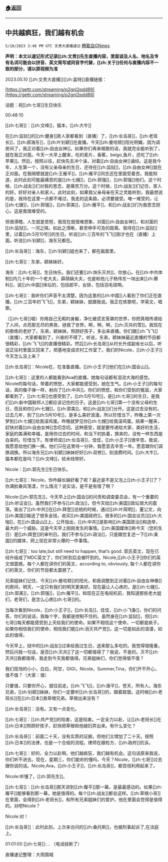 ###  [:house:返回](README.md)
---


## 中共越疯狂，我们越有机会
`5/10/2023 3:48 PM UTC 文贵大直播速记` [轉載自GNews](https://gnews.org/articles/1289941)

        

**声明：本文以速记形式记录[[zh:文贵]]先生直播内容，里面谈及人名、地名及专有名词可能会以拼音、英文简写或同音字代替，[[zh:关于]]任何与直播内容不一致的部分，请以原视频为准**

2023.05.10 [[zh:文贵大直播]][[zh:盖特]]直播链接：

[https://gettr.com/streaming/p2gnl2pdd89](https://gettr.com/streaming/p2gnl2pdd89)

话题：祝[[zh:七哥]]生日快乐

00:48:10

[[zh:七哥]]：[[zh:文峰]]，猫本，[[zh:大牛]]

在[[zh:监狱]]的[[zh:健身]]房人家都看到（直播）了，[[zh:长岛哥]]，[[zh:老班长]]，[[zh:郝海东]]，[[zh:叶钊颖]]在直播。今天[[zh:曼哈顿]]阳光明媚，因为调房间了，我正对着[[zh:自由女神]]。如果你们再来唱歌的话，我就完全能听到了，就在我正对面。今天一大早上醒来，吃的麦片，香蕉，beigo,鱼片，还吃了[[zh:苹果]]。然后，按照以往，赶快先去冲个澡，对着[[zh:自由女神]]诵经。这是我今年，人生第一个，没有父亲母亲的生日，还待在[[zh:监狱]]，[[zh:自由女神]]就在正对面。在我隔壁就是[[zh:王雁平]]，[[zh:雁平]]同志还在里面受着苦。我能知道，此时此刻可能最痛苦的是[[zh:七嫂]]，[[zh:郭强]]，[[zh:郭强]]他们。这个时候，[[zh:战友]]们对我的思念，是痛苦万分。这个时候，[[zh:战友]]们记住，家人的好。好好对亲人和家人。此时此刻，如果我父亲母亲在天之灵能听到，我最想说的是，我待在这里一点都不难过，我走的这条路，必须要接受。唯一难受的，让[[zh:七嫂]]，[[zh:郭强]]，[[zh:郭美]]，[[zh:雁平]]，和[[zh:战友]]们为我思念担心，这是我很难受的。

但很滑稽，人生就是苦短，我现在就很难想象，对面[[zh:自由女神]]，和对面的[[zh:监狱]]，一河之隔，如此之清晰，甚至伸手可及的距离。我待在[[zh:监狱]]里，过着[[zh:5月10号]]的生日。听说[[zh:三百年的飞飞]]刚才也在（直播）上面。听说[[zh:钊颖]]，海东兄都在。

[[zh:长岛哥]]：海东，[[zh:钊颖]]姐也来了，都在画面里。

[[zh:七哥]]：东弟，颖妹妹好。

海东：[[zh:七哥]]，生日快乐。我们还要[[zh:快乐灭共]]，你放心。在[[zh:中共体制]]内几十年的一个老大夫，薛荫娴大夫，也是和他儿子杨伟东一块出来[[zh:爆料]]，说[[zh:中国]]体坛的，包括郎平，女排，包括羽毛球啊。

[[zh:七哥]]：我听你们声音不太清楚，因为这里的[[zh:中国]]人看到了你们正在直播，[[zh:三百年的飞飞]]，东弟，颖妹妹，就跟我说。我正在练歌呢，学英文，唱歌。

（[[zh:七哥]]唱）你用自己无暇的身躯，净化被谎言笼罩的世界，你把真相传递给了人间，点亮那无尽的黑夜，拯救了世界。啊，啊，啊，[[zh:灭共的雪]]。我现在的歌练的老好了。东弟，颖妹妹，照顾好孩子，多出来直播。你们跟[[zh:飞飞]]（直播），大家都看到了，兴奋的不得了。听说，东弟，颖妹妹最近直播的节目都很精彩，[[zh:飞飞]]的直播很精彩。然后[[zh:长岛哥]]从村长升成副省长以后，听说正往村里面又回来了。把基地变成农村工作室了。我们的Nicole，[[zh:小王子]]今天怎么没上来？

[[zh:长岛哥]]：Nicole在，在准备直播。[[zh:小王子]]他们在[[zh:国会山]]。

[[zh:七哥]]：这里的人都能看到Ava的直播，她每句话都有泪流大海的感觉。Nicole的每句话，带着的愤怒，大家都能感受到，她在生气。[[zh:小王子]]的每句话，真的像子弹一样，射向了[[zh:中共]]。你们的愤怒，和你们受到的冤屈，大家都看到了，[[zh:七哥]]也感受到了。[[zh:5月10号]]，是[[zh:七哥]]的生日，是我们[[zh:新中国联邦人]]都应该记住的日子。这是[[zh:七哥]]第一个没有父母的生日，而且和你[[zh:七嫂]]，[[zh:郭美]]，和[[zh:战友]]们分开。这是过去没有的，过去几年，到了[[zh:5月10号]]，是多么美好浪漫。所以珍惜当下，昨晚上第一次梦到[[zh:七嫂]]给我滚鸡蛋。昨晚就梦见你[[zh:七嫂]]给我滚鸡蛋。结果一醒来，赶快对着[[zh:自由女神]]念叨念叨。这种感受，就是要传递给大家，美好的生活，家庭的美满和幸福，是用你过去的时间，和当下的执着，换来的，没有一样东西是白来的。珍惜当下。有律师说[[zh:长岛哥]]，佳佳，[[zh:小王子]]很辛苦。我说，我愿意给他们换一换。他们只在这里待一分钟，我愿意去辛苦一年。愿意跟你们调换调换。所以海东兄[[zh:钊颖]]妹妹好好[[zh:双修]]，别浪费时间。[[zh:大牛]]，猫本都在是吗？[[zh:文峰]]，给米线带好。

Nicole：[[zh:郭先生]]生日快乐。

[[zh:七哥]]：Nicole，你咋越长越好看了呢？最近是不是又泡上[[zh:小王子]]了？你满脸春风荡漾，什么情况？说实话，是不是有情了啊？

Nicole:[[zh:郭先生]]，今天早上[[zh:国会]]的问责和调查委员会，有一个重要的[[zh:听证会]]。虽然我们不参与[[zh:政治]]，但今天给[[zh:美国]]政坛很大的震荡。查出了[[zh:中共]]在[[zh:拜登]]总统的时候，通过[[zh:叶简明]]，董公文，向[[zh:美国]]输送了很多金钱，收买[[zh:美国政府]]。很多的[[zh:国会议员]][[zh:大咖]]，在[[zh:国会山]]上，公开指出，[[zh:中共]]是影响[[zh:美国政治]]和选举，最大的一个威胁。这是今天早上刚刚发生的事情。[[zh:美国媒体]]称今天（您的生日）是[[zh:拜登]]的审判日。我们不参与[[zh:政治]]，只是跟您复述一下[[zh:美国]]的媒体，网上现在非常火爆的一件事情。

[[zh:七哥]]：too late,but still need to happen, that’s good. 郭氏英文，现在已经升级成了MDC英文了，你们听到后会被吓到的。Nicole,[[zh:小王子]]你们的英文很震撼。每个人都在讲你们的英文，according to, obviously, 每个人都在讲你们的英文，你们的节目都太震撼了。

兄弟姐妹们记住，今天[[zh:曼哈顿]]的阳光，和我调整到正对着[[zh:自由女神像]]的房间，明天，一定只有我们的明天更美好。现在最让人心疼的，是[[zh:七嫂]]，[[zh:郭美]]，[[zh:郭强]]，[[zh:雁平]]，和现在正在电视机前，我知道那些老大姐们，老哥们，是怎么心疼[[zh:七哥]]的。

当每次看到Nicole，[[zh:小王子]]，[[zh:长岛]]，佳佳，[[zh:小飞象]]，你们的问答，你们的说话，我每个字，我都是控制不住的。虽然身在[[zh:监狱]]，但[[zh:七哥]]每天都能感受到上天给我们的使命。如果不相信这个使命，一切都是疯子。如果你相信我们的使命，相信我们能[[zh:消灭共产党]]，这一切是如此的浪漫，如此的值得。

今天早上，狱中的[[zh:战友]]过来给我过生日，送来那么多吃的。我觉得很隆重。然后问我一句话，是否[[zh:灭共]]了这一切都值得了？我说，不是的。灭不[[zh:灭共]]我都值得，我走到今天我都值得。兄弟姐妹们，你们觉得值不值？

我们现场的小小，白白，阿甘，GIGI，Nicole，Summer,Tina，你们开不开心，值不值？（大家：值）

只要值，只要你开心，就往前走。[[zh:飞飞]]，[[zh:唐平]]，苍天，所有人。海东兄弟，[[zh:钊颖]]妹妹，你们一定要听[[zh:长岛哥]]的，跟着联盟。这时候[[zh:老班长]]在[[zh:日本]]救草根兄弟。草根出来没有？

[[zh:长岛哥]]：没有。又有一点变化。

[[zh:七哥]]：[[zh:共产党]]的陷害，这是陷害。一定全力以赴，让[[zh:老班长]]在[[zh:日本]]照顾好孩子，赶快把草根和他媳妇弄出来。有什么变化？

[[zh:长岛哥]]：前面二十天，没有实质的证据，但他们又增加了二十天。按照[[zh:日本]]的法律，也是一个合规的流程。律师在跟检方，[[zh:政府]]抗诉。

[[zh:七哥]]：好的，全力以赴啊。他们越疯狂，我们越有机会。这句话原来我说，你们听不进去。现在，星期三，你们能听的懂吗，今天？Nicole，[[zh:七哥]]过去跟你说的话。Nicole,Ava，[[zh:小王子]]，[[zh:长岛哥]]，都百倍利用起来了。

Nicole:听懂了，[[zh:郭先生]]。

[[zh:七哥]]：[[zh:长岛哥]]那天讲到[[zh:雁平]]那一幕，是最最感动的。如果[[zh:雁平]]能够看到那一幕，她是值得的。每个[[zh:战友]]都会这样。[[zh:草根小哥]]在里面，会得到[[zh:老班长]]，和所有兄弟姐妹们的爱护。他在里面会觉得是值得的。对吧Nicole？

Nicole:对！

[[zh:长岛哥]]：此时此刻，上次来访问的[[zh:桑托斯]]，也被刑事起诉了,在法庭上。

01:01:00
[[zh:七哥]]:… （电话挂断了）

直播速记整理：大雨围城
